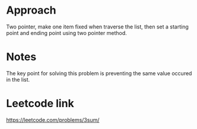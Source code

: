 # Approach
Two pointer, make one item fixed when traverse the list, then set a starting point and ending point using two pointer method. 
# Notes
The key point for solving this problem is preventing the same value occured in the list. 
# Leetcode link
https://leetcode.com/problems/3sum/

